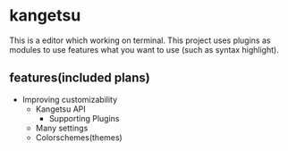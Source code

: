 # kangetsu
This is a editor which working on terminal.
This project uses plugins as modules to use features what you want to use (such as syntax highlight).

## features(included plans)
- Improving customizability
  - Kangetsu API
    - Supporting Plugins
  - Many settings
  - Colorschemes(themes)

